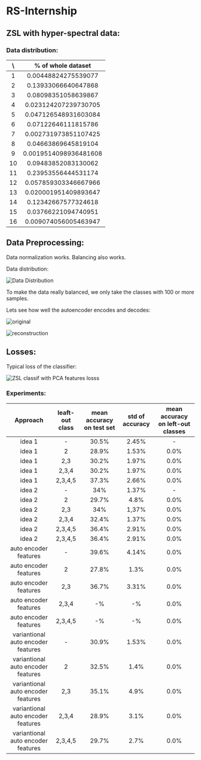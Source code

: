 # RS-Internship

## ZSL with hyper-spectral data:

### Data distribution:

| \            | % of whole dataset |
|:-----------: |:------------------:|
|      1       | 0.00448824275539077 |
|      2       | 0.13933066640647868  |
|      3       | 0.08098351058639867 |
|      4       | 0.023124207239730705|
|      5       | 0.047126548931603084|
|      6       | 0.07122646111815786|
|      7       | 0.002731973851107425|
|      8       | 0.04663869645819104|
|      9       | 0.0019514098936481608|
|     10       | 0.09483852083130062|
|     11       | 0.23953556444531174|
|     12       | 0.057859303346667966|
|     13       | 0.020001951409893647|
|     14       | 0.12342667577324618|
|     15       | 0.03766221094740951|
|     16       | 0.009074056005463947|


## Data Preprocessing:
Data normalization works. Balancing also works.

Data distribution:

![Data Distribution](https://github.com/STrucks/RS-Internship/blob/master/exploration%20imgs/balanced_dataset.png)

To make the data really balanced, we only take the classes with 100 or more samples.

Lets see how well the autoencoder encodes and decodes:

![original](https://github.com/STrucks/RS-Internship/blob/master/exploration%20imgs/original_example.png)

![reconstruction](https://github.com/STrucks/RS-Internship/blob/master/exploration%20imgs/reconstruction_example.png)

## Losses:
Typical loss of the classifier:

![ZSL classif with PCA features losss](https://github.com/STrucks/RS-Internship/blob/master/exploration%20imgs/loss_with_pca_features.png)


### Experiments:
| Approach           | leaft-out class | mean accuracy on test set | std of accuracy | mean accuracy on left-out classes
|:-----------: |:------------------:|:------------------:|:------------------:|:------------------:|
|     idea 1                                     | - | 30.5% | 2.45% | - |
|     idea 1                                     | 2 | 28.9% | 1.53% | 0.0%|
|     idea 1                                     | 2,3 | 30.2% | 1.97% | 0.0%|
|     idea 1                                     | 2,3,4 | 30.2% | 1.97% | 0.0%|
|     idea 1                                     | 2,3,4,5 | 37.3% | 2.66% | 0.0%|
|     idea 2                                     | - | 34% | 1.37% | - |
|     idea 2                                     | 2 | 29.7% | 4.8% | 0.0%|
|     idea 2                                     | 2,3 | 34% | 1,37% | 0.0%|
|     idea 2                                     | 2,3,4 | 32.4% | 1.37% | 0.0%|
|     idea 2                                     | 2,3,4,5 | 36.4% | 2.91% | 0.0%|
|     idea 2                                     | 2,3,4,5 | 36.4% | 2.91% | 0.0%|
|     auto encoder features                      | - | 39.6% | 4.14% | 0.0%|
|     auto encoder features                      | 2 | 27.8% | 1.3% | 0.0%|
|     auto encoder features                      | 2,3 | 36.7% | 3.31% | 0.0%|
|     auto encoder features                      | 2,3,4 | -% | -% | 0.0%|
|     auto encoder features                      | 2,3,4,5 | -% | -% | 0.0%|
|     variantional auto encoder features         | - | 30.9% | 1.53% | 0.0%|
|     variantional auto encoder features         | 2 | 32.5% | 1.4% | 0.0%|
|     variantional auto encoder features         | 2,3 | 35.1% | 4.9% | 0.0%|
|     variantional auto encoder features         | 2,3,4 | 28.9% | 3.1% | 0.0%|
|     variantional auto encoder features         | 2,3,4,5 | 29.7% | 2.7% | 0.0%|










